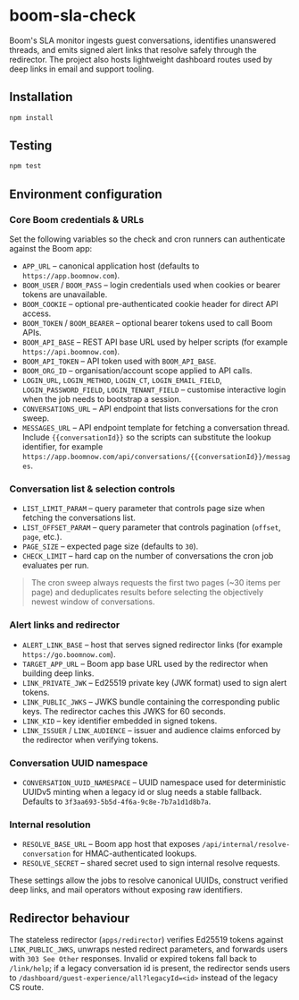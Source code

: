 # boom-sla-check

Boom's SLA monitor ingests guest conversations, identifies unanswered threads, and emits signed alert links that resolve safely through the redirector. The project also hosts lightweight dashboard routes used by deep links in email and support tooling.

## Installation

```bash
npm install
```

## Testing

```bash
npm test
```

## Environment configuration

### Core Boom credentials & URLs

Set the following variables so the check and cron runners can authenticate against the Boom app:

- `APP_URL` – canonical application host (defaults to `https://app.boomnow.com`).
- `BOOM_USER` / `BOOM_PASS` – login credentials used when cookies or bearer tokens are unavailable.
- `BOOM_COOKIE` – optional pre-authenticated cookie header for direct API access.
- `BOOM_TOKEN` / `BOOM_BEARER` – optional bearer tokens used to call Boom APIs.
- `BOOM_API_BASE` – REST API base URL used by helper scripts (for example `https://api.boomnow.com`).
- `BOOM_API_TOKEN` – API token used with `BOOM_API_BASE`.
- `BOOM_ORG_ID` – organisation/account scope applied to API calls.
- `LOGIN_URL`, `LOGIN_METHOD`, `LOGIN_CT`, `LOGIN_EMAIL_FIELD`, `LOGIN_PASSWORD_FIELD`, `LOGIN_TENANT_FIELD` – customise interactive login when the job needs to bootstrap a session.
- `CONVERSATIONS_URL` – API endpoint that lists conversations for the cron sweep.
- `MESSAGES_URL` – API endpoint template for fetching a conversation thread. Include `{{conversationId}}` so the scripts can substitute the lookup identifier, for example `https://app.boomnow.com/api/conversations/{{conversationId}}/messages`.

### Conversation list & selection controls

- `LIST_LIMIT_PARAM` – query parameter that controls page size when fetching the conversations list.
- `LIST_OFFSET_PARAM` – query parameter that controls pagination (`offset`, `page`, etc.).
- `PAGE_SIZE` – expected page size (defaults to `30`).
- `CHECK_LIMIT` – hard cap on the number of conversations the cron job evaluates per run.

> The cron sweep always requests the first two pages (~30 items per page) and deduplicates results before selecting the objectively newest window of conversations.

### Alert links and redirector

- `ALERT_LINK_BASE` – host that serves signed redirector links (for example `https://go.boomnow.com`).
- `TARGET_APP_URL` – Boom app base URL used by the redirector when building deep links.
- `LINK_PRIVATE_JWK` – Ed25519 private key (JWK format) used to sign alert tokens.
- `LINK_PUBLIC_JWKS` – JWKS bundle containing the corresponding public keys. The redirector caches this JWKS for 60 seconds.
- `LINK_KID` – key identifier embedded in signed tokens.
- `LINK_ISSUER` / `LINK_AUDIENCE` – issuer and audience claims enforced by the redirector when verifying tokens.

### Conversation UUID namespace

- `CONVERSATION_UUID_NAMESPACE` – UUID namespace used for deterministic UUIDv5 minting when a legacy id or slug needs a stable fallback. Defaults to `3f3aa693-5b5d-4f6a-9c8e-7b7a1d1d8b7a`.

### Internal resolution

- `RESOLVE_BASE_URL` – Boom app host that exposes `/api/internal/resolve-conversation` for HMAC-authenticated lookups.
- `RESOLVE_SECRET` – shared secret used to sign internal resolve requests.

These settings allow the jobs to resolve canonical UUIDs, construct verified deep links, and mail operators without exposing raw identifiers.

## Redirector behaviour

The stateless redirector (`apps/redirector`) verifies Ed25519 tokens against `LINK_PUBLIC_JWKS`, unwraps nested redirect parameters, and forwards users with `303 See Other` responses. Invalid or expired tokens fall back to `/link/help`; if a legacy conversation id is present, the redirector sends users to `/dashboard/guest-experience/all?legacyId=<id>` instead of the legacy CS route.

